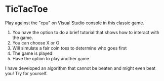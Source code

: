 # TicTacToe
Play against the "cpu" on Visual Studio console in this classic game. 

1) You have the option to do a brief tutorial that shows how to interact with the game.
2) You can choose X or O
3) Will simulate a fair coin toss to determine who goes first
4) The game is played
5) Have the option to play another game

I have developed an algorithm that cannot be beaten and might even beat you! Try for yourself.
